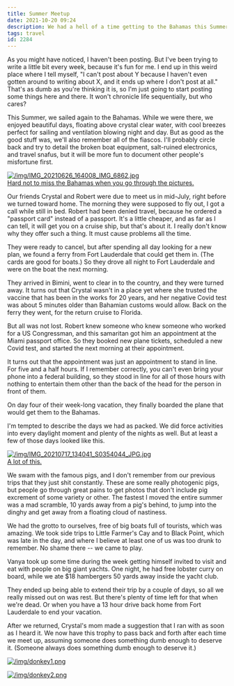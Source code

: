 ```yaml
---
title: Summer Meetup
date: 2021-10-20 09:24
description: We had a hell of a time getting to the Bahamas this Summer.  Our friends Robert and Crystal might have even done worse than us.  Also, some really pretty pictures in this post.
tags: travel
id: 2284
---
```

As you might have noticed, I haven't been posting.  But I've been trying to write a little bit every week, because it's fun for me.  I end up in this weird place where I tell myself, "I can't post about Y because I haven't even gotten around to writing about X, and it ends up where I don't post at all."  That's as dumb as you're thinking it is, so I'm just going to start posting some things here and there.  It won't chronicle life sequentially, but who cares?

This Summer, we sailed again to the Bahamas.  While we were there, we enjoyed beautiful days, floating above crystal clear water, with cool breezes perfect for sailing and ventilation blowing night and day.  But as good as the good stuff was, we'll also remember all of the fiascos.  I'll probably circle back and try to detail the broken boat equipment, salt-ruined electronics, and travel snafus, but it will be more fun to document other people's misfortune first.

<a class="lightview centered" href="/img/IMG_20210626_164008_IMG_6862.jpg" data-lightview-caption="Hard not to miss the Bahamas when you go through the pictures." data-lightview-group="group1"><img src="/img/IMG_20210626_164008_IMG_6862.jpg" alt="/img/IMG_20210626_164008_IMG_6862.jpg"  ><br><span class="caption">Hard not to miss the Bahamas when you go through the pictures.</span></a>

Our friends Crystal and Robert were due to meet us in mid-July, right before we turned toward home.  The morning they were supposed to fly out, I got a call while still in bed.  Robert had been denied travel, because he ordered a "passport card" instead of a passport.  It's a little cheaper, and as far as I can tell, it will get you on a cruise ship, but that's about it.  I really don't know why they offer such a thing.  It must cause problems all the time.

They were ready to cancel, but after spending all day looking for a new plan, we found a ferry from Fort Lauderdale that could get them in.  (The cards are good for boats.)  So they drove all night to Fort Lauderdale and were on the boat the next morning.

They arrived in Bimini, went to clear in to the country, and they were turned away.  It turns out that Crystal wasn't in a place yet where she trusted the vaccine that has been in the works for 20 years, and her negative Covid test was about 5 minutes older than Bahamian customs would allow.  Back on the ferry they went, for the return cruise to Florida.

But all was not lost.  Robert knew someone who knew someone who worked for a US Congressman, and this samaritan got him an appointment at the Miami passport office.  So they booked new plane tickets, scheduled a new Covid test, and started the next morning at their appointment.

It turns out that the appointment was just an appointment to stand in line.  For five and a half hours.  If I remember correctly, you can't even bring your phone into a federal building, so they stood in line for all of those hours with nothing to entertain them other than the back of the head for the person in front of them.

On day four of their week-long vacation, they finally boarded the plane that would get them to the Bahamas.

I'm tempted to describe the days we had as packed.  We did force activities into every daylight moment and plenty of the nights as well.  But at least a few of those days looked like this.

<a class="lightview centered" href="/img/IMG_20210717_134041_S0354044_JPG.jpg" data-lightview-caption="A lot of this." data-lightview-group="group1"><img src="/img/IMG_20210717_134041_S0354044_JPG.jpg" alt="/img/IMG_20210717_134041_S0354044_JPG.jpg"  ><br><span class="caption">A lot of this.</span></a>

We swam with the famous pigs, and I don't remember from our previous trips that they just shit constantly.  These are some really photogenic pigs, but people go through great pains to get photos that don't include pig excrement of some variety or other.  The fastest I moved the entire summer was a mad scramble, 10 yards away from a pig's behind, to jump into the dinghy and get away from a floating cloud of nastiness.

We had the grotto to ourselves, free of big boats full of tourists, which was amazing.  We took side trips to Little Farmer's Cay and to Black Point, which was late in the day, and where I believe at least one of us was too drunk to remember.  No shame there -- we came to play.

Vanya took up some time during the week getting himself invited to visit and eat with people on big giant yachts.  One night, he had free lobster curry on board, while we ate $18 hambergers 50 yards away inside the yacht club.

They ended up being able to extend their trip by a couple of days, so all we really missed out on was rest.  But there's plenty of time left for that when we're dead.  Or when you have a 13 hour drive back home from Fort Lauderdale to end your vacation.

After we returned, Crystal's mom made a suggestion that I ran with as soon as I heard it.  We now have this trophy to pass back and forth after each time we meet up, assuming someone does something dumb enough to deserve it.  (Someone always does something dumb enough to deserve it.)  

<a class="lightview centered" href="/img/donkey1.png" data-lightview-caption="" data-lightview-group="group1"><img src="/img/donkey1.png" alt="/img/donkey1.png"  ><br><span class="caption"></span></a>

<a class="lightview centered" href="/img/donkey2.png" data-lightview-caption="" data-lightview-group="group1"><img src="/img/donkey2.png" alt="/img/donkey2.png"  ><br><span class="caption"></span></a>